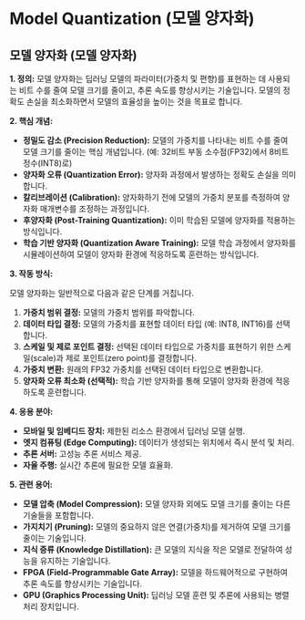 # Model Quantization (모델 양자화)

## 모델 양자화 (모델 양자화)

**1. 정의:** 모델 양자화는 딥러닝 모델의 파라미터(가중치 및 편향)를 표현하는 데 사용되는 비트 수를 줄여 모델 크기를 줄이고, 추론 속도를 향상시키는 기술입니다. 모델의 정확도 손실을 최소화하면서 모델의 효율성을 높이는 것을 목표로 합니다.

**2. 핵심 개념:**

*   **정밀도 감소 (Precision Reduction):** 모델의 가중치를 나타내는 비트 수를 줄여 모델 크기를 줄이는 핵심 개념입니다. (예: 32비트 부동 소수점(FP32)에서 8비트 정수(INT8)로)
*   **양자화 오류 (Quantization Error):** 양자화 과정에서 발생하는 정확도 손실을 의미합니다.
*   **칼리브레이션 (Calibration):** 양자화하기 전에 모델의 가중치 분포를 측정하여 양자화 매개변수를 조정하는 과정입니다.
*   **후양자화 (Post-Training Quantization):** 이미 학습된 모델에 양자화를 적용하는 방식입니다.
*   **학습 기반 양자화 (Quantization Aware Training):** 모델 학습 과정에서 양자화를 시뮬레이션하여 모델이 양자화 환경에 적응하도록 훈련하는 방식입니다.

**3. 작동 방식:**

모델 양자화는 일반적으로 다음과 같은 단계를 거칩니다.

1.  **가중치 범위 결정:** 모델의 가중치 범위를 파악합니다.
2.  **데이터 타입 결정:** 모델의 가중치를 표현할 데이터 타입 (예: INT8, INT16)를 선택합니다.
3.  **스케일 및 제로 포인트 결정:** 선택된 데이터 타입으로 가중치를 표현하기 위한 스케일(scale)과 제로 포인트(zero point)를 결정합니다.
4.  **가중치 변환:** 원래의 FP32 가중치를 선택된 데이터 타입으로 변환합니다.
5.  **양자화 오류 최소화 (선택적):** 학습 기반 양자화를 통해 모델이 양자화 환경에 적응하도록 훈련합니다.

**4. 응용 분야:**

*   **모바일 및 임베디드 장치:** 제한된 리소스 환경에서 딥러닝 모델 실행.
*   **엣지 컴퓨팅 (Edge Computing):** 데이터가 생성되는 위치에서 즉시 분석 및 처리.
*   **추론 서버:** 고성능 추론 서비스 제공.
*   **자율 주행:** 실시간 추론에 필요한 모델 효율화.

**5. 관련 용어:**

*   **모델 압축 (Model Compression):** 모델 양자화 외에도 모델 크기를 줄이는 다른 기술들을 포함합니다.
*   **가지치기 (Pruning):** 모델의 중요하지 않은 연결(가중치)를 제거하여 모델 크기를 줄이는 기술입니다.
*   **지식 증류 (Knowledge Distillation):** 큰 모델의 지식을 작은 모델로 전달하여 성능을 유지하는 기술입니다.
*   **FPGA (Field-Programmable Gate Array):** 모델을 하드웨어적으로 구현하여 추론 속도를 향상시키는 기술입니다.
*   **GPU (Graphics Processing Unit):** 딥러닝 모델 훈련 및 추론에 사용되는 병렬 처리 장치입니다.
